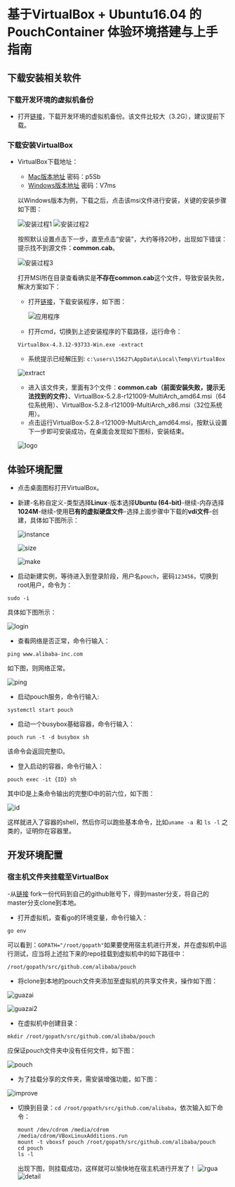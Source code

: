 # 基于VirtualBox + Ubuntu16.04 的 PouchContainer 体验环境搭建与上手指南
## 下载安装相关软件
### 下载开发环境的虚拟机备份

- 打开[链接](https://www.virtualbox.orgubuntuPouch.vdi)，下载开发环境的虚拟机备份。该文件比较大（3.2G），建议提前下载。
### 下载安装VirtualBox

- VirtualBox下载地址：

  + [Mac版本地址](https://space.dingtalk.com/s/gwHOABma4QLOGlgkPQPaACBiMzk5ZWRjZTAyOGI0MTBkOGRkNTRjYzNkN2Q1NTFjOA) 密码：p5Sb
  + [Windows版本地址](https://space.dingtalk.com/s/gwHOABmLzwLOGlgkPQPaACBhNzNjYjI5NTYxMzQ0NmUwOWRmMTFlN2UzMTYxNDQ4Mw) 密码：V7ms  

  以Windows版本为例，下载之后，点击该msi文件进行安装，关键的安装步骤如下图：
  
  ![安装过程1](https://github.com/lvyijin/learngit/blob/master/images/first.png "First process")
  ![安装过程2](https://github.com/lvyijin/learngit/blob/master/images/second.png "Second process")
  
  按照默认设置点击下一步，直至点击“安装”，大约等待20秒，出现如下错误：提示找不到源文件：**common.cab**。
  
  ![安装过程3](https://github.com/lvyijin/learngit/blob/master/images/problem.png "Problem")
  
  打开MSI所在目录查看确实是**不存在common.cab**这个文件，导致安装失败，解决方案如下：
  
  + 打开[链接](https://www.oracle.com/technetwork/cn/server-storage/virtualbox/downloads/index.html)，下载安装程序，如下图：
  
    ![应用程序](https://github.com/lvyijin/learngit/blob/master/images/boxexe.png "virtualBox应用程序")
    
  + 打开cmd，切换到上述安装程序的下载路径，运行命令：
  ```
  VirtualBox-4.3.12-93733-Win.exe -extract
  ```
  + 系统提示已经解压到: ```c:\users\15627\AppData\Local\Temp\VirtualBox```
  
   ![extract](https://github.com/lvyijin/learngit/blob/master/images/extract.png "extract")
   
  + 进入该文件夹，里面有3个文件：**common.cab（前面安装失败，提示无法找到的文件）**、VirtualBox-5.2.8-r121009-MultiArch_amd64.msi（64位系统用）、VirtualBox-5.2.8-r121009-MultiArch_x86.msi（32位系统用）。
  + 点击运行VirtualBox-5.2.8-r121009-MultiArch_amd64.msi，按默认设置下一步即可安装成功，在桌面会发现如下图标，安装结束。
  
  ![logo](https://github.com/lvyijin/learngit/blob/master/images/logo.png "logo")
   
## 体验环境配置

- 点击桌面图标打开VirtualBox。
- 新建-名称自定义-类型选择**Linux**-版本选择**Ubuntu (64-bit)**-继续-内存选择**1024M**-继续-使用**已有的虚拟硬盘文件**-选择上面步骤中下载的**vdi文件**-创建，具体如下图所示：

  ![instance](https://github.com/lvyijin/learngit/blob/master/images/instance.png "instance")
  
  ![size](https://github.com/lvyijin/learngit/blob/master/images/size.png "size")
  
  ![make](https://github.com/lvyijin/learngit/blob/master/images/make.png "make")
  
- 启动新建实例，等待进入到登录阶段，用户名```pouch```，密码```123456```，切换到root用户，命令为：
```
sudo -i
```
具体如下图所示：

  ![login](https://github.com/lvyijin/learngit/blob/master/images/login.png "login")
  
- 查看网络是否正常，命令行输入：
```
ping www.alibaba-inc.com
```
如下图，则网络正常。

  ![ping](https://github.com/lvyijin/learngit/blob/master/images/ping.png "ping")

- 启动pouch服务，命令行输入: 
```
systemctl start pouch
```
- 启动一个busybox基础容器，命令行输入：
```
pouch run -t -d busybox sh
```
该命令会返回完整ID。
- 登入启动的容器，命令行输入：
```
pouch exec -it {ID} sh
```
其中ID是上条命令输出的完整ID中的前六位，如下图：
  
  ![id](https://github.com/lvyijin/learngit/blob/master/images/id.png "id")
  
这样就进入了容器的shell，然后你可以跑些基本命令，比如```uname -a ```和 ```ls -l``` 之类的，证明你在容器里。
  
## 开发环境配置
### 宿主机文件夹挂载至VirtualBox
-从[链接](https://github.com/alibaba/pouch/master) fork一份代码到自己的github账号下，得到master分支，将自己的master分支clone到本地。
- 打开虚拟机，查看go的环境变量，命令行输入：
```
go env
```
可以看到：```GOPATH="/root/gopath"```如果要使用宿主机进行开发，并在虚拟机中运行测试，应当将上述拉下来的repo挂载到虚拟机中的如下路径中：
```
/root/gopath/src/github.com/alibaba/pouch
```

- 将clone到本地的pouch文件夹添加至虚拟机的共享文件夹，操作如下图：

![guazai](https://github.com/lvyijin/learngit/blob/master/images/guazai.png "guazai")

![guazai2](https://github.com/lvyijin/learngit/blob/master/images/guazai2.png "guazai2")

- 在虚拟机中创建目录：
```
mkdir /root/gopath/src/github.com/alibaba/pouch
```
应保证pouch文件夹中没有任何文件，如下图：

![pouch](https://github.com/lvyijin/learngit/blob/master/images/pouch.png "pouch")

- 为了挂载分享的文件夹，需安装增强功能，如下图：

![improve](https://github.com/lvyijin/learngit/blob/master/images/improve.png "improve")

- 切换到目录：```cd /root/gopath/src/github.com/alibaba```，依次输入如下命令：

   ``` 
   mount /dev/cdrom /media/cdrom 
   /media/cdrom/VBoxLinuxAdditions.run 
   mount -t vboxsf pouch /root/gopath/src/github.com/alibaba/pouch
   cd pouch
   ls -l
   ```
   出现下图，则挂载成功，这样就可以愉快地在宿主机进行开发了！
![rgua](https://github.com/lvyijin/learngit/blob/master/images/rgua.png "rgua")
![detail](https://github.com/lvyijin/learngit/blob/master/images/detail.png "detail")


  


